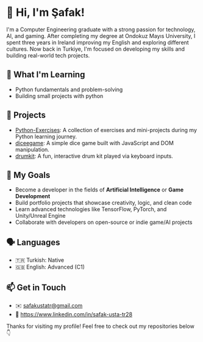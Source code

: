 # 👋 Hi, I'm Şafak!

I'm a Computer Engineering graduate with a strong passion for technology, AI, and gaming. After completing my degree at Ondokuz Mayıs University, I spent three years in Ireland improving my English and exploring different cultures. Now back in Turkiye, I'm focused on developing my skills and building real-world tech projects.

## 🧠 What I'm Learning
- Python fundamentals and problem-solving
- Building small projects with python

## 🔨 Projects
- [Python-Exercises](https://github.com/safakustatr/Python-Exercises): A collection of exercises and mini-projects during my Python learning journey.
- [diceegame](https://github.com/safakustatr/diceegame): A simple dice game built with JavaScript and DOM manipulation.
- [drumkit](https://github.com/safakustatr/drumkit): A fun, interactive drum kit played via keyboard inputs.

## 🎯 My Goals
- Become a developer in the fields of **Artificial Intelligence** or **Game Development**
- Build portfolio projects that showcase creativity, logic, and clean code
- Learn advanced technologies like TensorFlow, PyTorch, and Unity/Unreal Engine
- Collaborate with developers on open-source or indie game/AI projects

## 🗣️ Languages
- 🇹🇷 Turkish: Native  
- 🇬🇧 English: Advanced (C1)

## 📫 Get in Touch
- ✉️ safakustatr@gmail.com 
- 💼 https://www.linkedin.com/in/safak-usta-tr28

Thanks for visiting my profile! Feel free to check out my repositories below 👇
